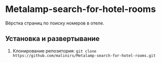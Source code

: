 # Metalamp-search-for-hotel-rooms
Вёрстка страниц по поиску номеров в отеле.
## Установка и развертывание
1. Клонирование репозитория:
``` git clone https://github.com/malinirs/Metalamp-search-for-hotel-rooms.git ```